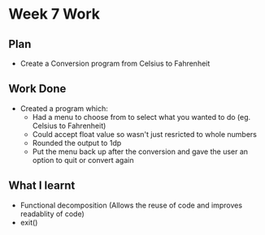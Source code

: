 # Week 7 Work
## Plan
- Create a Conversion program from Celsius to Fahrenheit
## Work Done
- Created a program which:
  - Had a menu to choose from to select what you wanted to do (eg. Celsius to Fahrenheit)
  - Could accept float value so wasn't just resricted to whole numbers
  - Rounded the output to 1dp
  - Put the menu back up after the conversion and gave the user an option to quit or convert again
## What I learnt
- Functional decomposition (Allows the reuse of code and improves readablity of code)
- exit()
